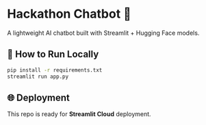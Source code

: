 # Hackathon Chatbot 🤖

A lightweight AI chatbot built with Streamlit + Hugging Face models.

## 🚀 How to Run Locally
```bash
pip install -r requirements.txt
streamlit run app.py
```

## 🌐 Deployment
This repo is ready for **Streamlit Cloud** deployment.
